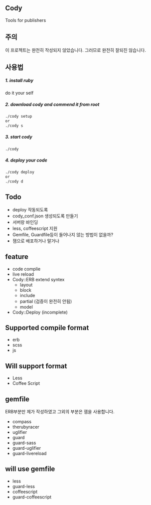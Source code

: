 ## Cody
Tools for publishers

## 주의
이 프로젝트는 완전히 작성되지 않았습니다. 그러므로 완전히 잘되진 않습니다.


## 사용법

##### 1. install ruby
do it your self

##### 2. download cody and commend it from root
```sh
./cody setup
or
./cody s
```

##### 3. start cody
```sh
./cody
```

##### 4. deploy your code
```sh
./cody deploy
or
./cody d
```

## Todo
  - deploy 작동되도록
  - cody_conf.json 생성되도록 만들기
  - 서버랑 바인딩
  - less, coffeescript 지원
  - Gemfile, Guardfile등이 들어나지 않는 방법이 없을까?
  - 잼으로 배포하거나 말거나


## feature
  - code complie
  - live reload
  - Cody::ERB extend syntex
    - layout
    - block
    - include
    - partial (검증이 완전히 안됨)
    - model
  - Cody::Deploy (incomplete)

## Supported compile format
  - erb
  - scss
  - js

## Will support format
  - Less
  - Coffee Script

## gemfile
ERB부분만 제가 작성하였고 그외의 부분은 잼을 사용합니다.
  - compass
  - therubyracer
  - uglifier
  - guard
  - guard-sass
  - guard-uglifier
  - guard-livereload
  
## will use gemfile
  - less
  - guard-less
  - coffeescript
  - guard-coffeescript
  